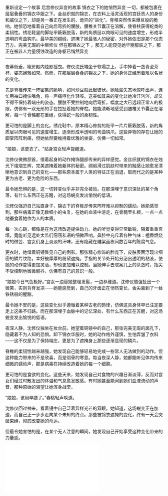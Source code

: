 重新设定一个故事 后宫修仪异变的故事 锦衣之下的她悄然异变  一切，都被包裹在层层叠叠的锦衣华服之下。金丝织就的锦衣，在衣料上活灵活现的宫廷贵人的身份和威仪之下，却是另一番正在发生的、诡异的“进化”。脊椎突然传来爆豆般的脆响。她惊恐地看着自己向后弯折的腰肢，腰椎关节囊正在溶解，使脊柱获得蛇类的柔韧性。绣花鞋里的脚趾甲簌簌脱落，新的角质层以肉眼可见的速度增生，形成半透明的弯曲钩爪。最华美的绸缎，遮掩了她最骇人的秘密，对外她依旧是那个仪态万方、完美无瑕的中层修仪 但在那锦衣之下 ，那无人能窥见她华丽服装之下，那正在被非人力量侵蚀改造的身躯已悄然异变 

----


夜幕低垂，椒房殿内烛影摇曳。修仪沈氏端坐于软塌之上，手中捧着一盏青瓷茶杯，姿态娴雅如常。然而，在那层层叠叠的锦衣之下，她的身体正经历着难以名状的变化。

先是脊椎传来一阵密集的脆响，如同炒豆般此起彼伏。她险些失态地惊呼出声，连忙用袖口掩住嘴角，将一声痛哼化作轻咳。这突如其来的变化让她冷汗涔涔，却又不得不保持着端庄的姿态。腰肢不受控制地向后弯折，幅度之大已远超正常人的极限，仿佛有一双无形的手在拉扯着她的脊柱。她能清晰地感受到腰椎关节囊正在溶解，每一寸骨骼都在重组，获得蛇一般的柔韧性。

更可怕的是脚上的变化。绣花鞋中，原本精心修剪的趾甲一片片簌簌脱落，新的角质层以肉眼可见的速度增生，逐渐形成半透明的弯曲钩爪。这些异物的存在让她的脚掌阵阵刺痛，但她依然要维持着优雅的坐姿，仿佛一切如常。

"娘娘，该更衣了。"贴身宫女轻声提醒道。

沈修仪微微颔首，借着起身的动作掩饰腿部传来的异样感觉。金丝织就的锦衣在烛光下熠熠生辉，完美遮掩着她躯体的秘密。绸缎滑过肌肤时带来的触感让她愈发清晰地意识到自己的变化——那些原本属于人类的特征正在消退，取而代之的是某种更为古老、更为危险的东西。

最令她恐惧的是，这一切转变似乎并非完全被动。在那深埋于意识深处的某个角落，有什么东西正在苏醒，对这场蜕变发出愉悦的低语。

沈修仪强迫自己站直身子，锦衣下的脊椎却传来阵阵难以抑制的蠕动。她能感觉到，那些病毒正像无数细小的虫豸，在她的血液中游走，在骨髓里扎根，一点一点地蚕食着她作为人的本质。

每一次心跳，都像是在为这场改造提供动力。她的听觉变得异常敏锐，隔着重重宫墙，竟能听见远处太监们窃窃私语的细微声响。鼻腔中充斥着各种气味：檀香燃烧时的微苦、宫女们身上淡淡的汗味，还有隐藏在雕梁画栋间数百年的陈腐气息。

更衣时，她借着铜镜瞥见自己的倒影。那张精心修饰的脸庞下，皮肤表面浮现出细密的鳞片纹路，幸好被厚厚的粉黛遮掩。手指的关节处开始分泌出透明的粘液，使她的动作变得更加灵活，却也更加难以控制。当她伸手去取案几上的茶盏时，指尖不受控制地微微颤抖，仿佛有自己的意识一般。

“娘娘今日气色极好。”宫女一边替她整理发髻，一边恭维道。沈修仪勉强扯出一个微笑，实则背脊发凉——她能感觉到，自己的牙齿正在悄然变长，舌尖尝到了一丝铁锈般的腥甜。

最令她不安的是，这些变化似乎遵循着某种古老的韵律，仿佛这具身体早已注定要走上这条不归路。而在那深埋于血脉中的记忆深处，有什么东西正在苏醒，对这场蜕变发出愉悦的低语。

夜深人静，沈修仪独坐在妆台前。她望着铜镜中的自己，那张完美无瑕的面孔下，隐藏着不为人知的恐惧。卸下锦衣华服时，她的动作格外谨慎，生怕弄皱了衣料——这不仅是为了保持端庄，更是为了遮掩身上那些逐渐显现的鳞片。

脊椎的柔韧性越来越强，她发现自己能够轻易地完成一些常人无法做到的动作。但这种能力带来的不是欣喜，而是彻骨的寒意。每当夜深人静，她都能听见体内传来细微的蠕动声，那是病毒在持续改造着她的每一个细胞。

更可怕的是食欲的变化。这些天来，她发现自己对食物的兴趣日渐淡薄，反而对宫女们经过时散发出的体温和气息愈发敏感。有时她甚至能闻到她们血液流动的声音，那种原始的渴望让她浑身战栗。

“娘娘，该用早膳了。”春桃轻声唤道。

沈修仪回过神来，看着镜中自己泛着异样光芒的双眼。她知道，这场蜕变正在加速，而自己正一步步走向某个未知的终点。那些被锦衣遮掩的变化，终有一天会突破束缚，彻底改变她的命运。

但最令她害怕的是，在某个无人注意的瞬间，她发现自己开始享受这种变化带来的力量感。

![](245.md)



